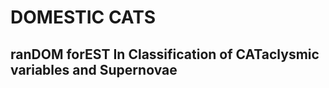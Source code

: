 # DOMESTIC CATS 
<h2> ran<strong>DOM</strong> for<strong>EST</strong> <strong> In </strong> <strong>C</strong>lassification of <strong>CAT</strong>aclysmic variables and <strong>S</strong>upernovae <h2>
